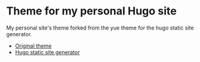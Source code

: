 # Theme for my personal Hugo site

My personal site's theme forked from the yue theme for the hugo static site generator.

- [Original theme](https://github.com/CyrusYip/hugo-theme-yue)
- [Hugo static site generator](https://github.com/gohugoio/hugo)

